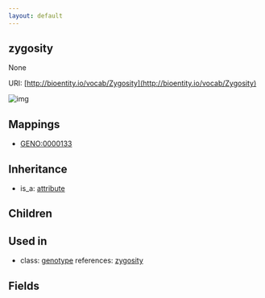 ```yaml
---
layout: default
---
```


## zygosity


None

URI: [http://bioentity.io/vocab/Zygosity](http://bioentity.io/vocab/Zygosity)


![img](http://yuml.me/diagram/nofunky/class/[attribute]^-[zygosity])
## Mappings

 * [GENO:0000133](http://purl.obolibrary.org/obo/GENO_0000133)

## Inheritance

 *  is_a: [attribute](Attribute.html)

## Children


## Used in

 *  class: [genotype](Genotype.html) references: [zygosity](Zygosity.html)

## Fields

